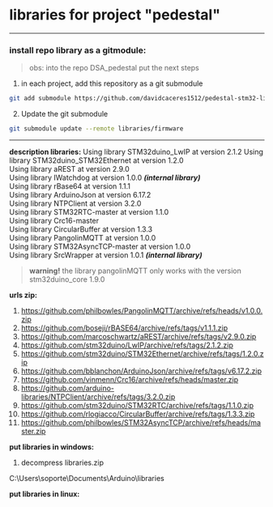 # libraries for project "pedestal"

---

### **install repo library as a gitmodule:**
> obs:
> into the repo DSA_pedestal put the next steps
1. in each project, add this repository as a git submodule

```bash
git add submodule https://github.com/davidcaceres1512/pedestal-stm32-library.git libraries/firmware
```
2. Update the git submodule
```bash
git submodule update --remote libraries/firmware
```
---

**description libraries:**
Using library STM32duino_LwIP at version 2.1.2  Using library STM32duino_STM32Ethernet at version 1.2.0  
Using library aREST at version 2.9.0  
Using library IWatchdog at version 1.0.0 ***(internal library)***  
Using library rBase64 at version 1.1.1  
Using library ArduinoJson at version 6.17.2  
Using library NTPClient at version 3.2.0  
Using library STM32RTC-master at version 1.1.0  
Using library Crc16-master  
Using library CircularBuffer at version 1.3.3  
Using library PangolinMQTT at version 1.0.0  
Using library STM32AsyncTCP-master at version 1.0.0  
Using library SrcWrapper at version 1.0.1 ***(internal library)***


> **warning!**
> the library pangolinMQTT only works with the version stm32duino_core 1.9.0

**urls zip:**
1. https://github.com/philbowles/PangolinMQTT/archive/refs/heads/v1.0.0.zip
2. https://github.com/boseji/rBASE64/archive/refs/tags/v1.1.1.zip
3. https://github.com/marcoschwartz/aREST/archive/refs/tags/v2.9.0.zip
4. https://github.com/stm32duino/LwIP/archive/refs/tags/2.1.2.zip
5. https://github.com/stm32duino/STM32Ethernet/archive/refs/tags/1.2.0.zip
6. https://github.com/bblanchon/ArduinoJson/archive/refs/tags/v6.17.2.zip
7. https://github.com/vinmenn/Crc16/archive/refs/heads/master.zip
8. https://github.com/arduino-libraries/NTPClient/archive/refs/tags/3.2.0.zip
9. https://github.com/stm32duino/STM32RTC/archive/refs/tags/1.1.0.zip
10. https://github.com/rlogiacco/CircularBuffer/archive/refs/tags/1.3.3.zip
11. https://github.com/philbowles/STM32AsyncTCP/archive/refs/heads/master.zip

**put libraries in windows:**

1. decompress libraries.zip

C:\Users\soporte\Documents\Arduino\libraries

**put libraries in linux:**



